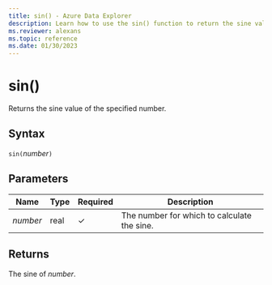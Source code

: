 ```yaml
---
title: sin() - Azure Data Explorer
description: Learn how to use the sin() function to return the sine value of the input.
ms.reviewer: alexans
ms.topic: reference
ms.date: 01/30/2023
---
```

# sin()

Returns the sine value of the specified number.

## Syntax

`sin(`*number*`)`

## Parameters

| Name | Type | Required | Description |
|--|--|--|--|
| *number* | real | &check; | The number for which to calculate the sine.|

## Returns

The sine of *number*.
